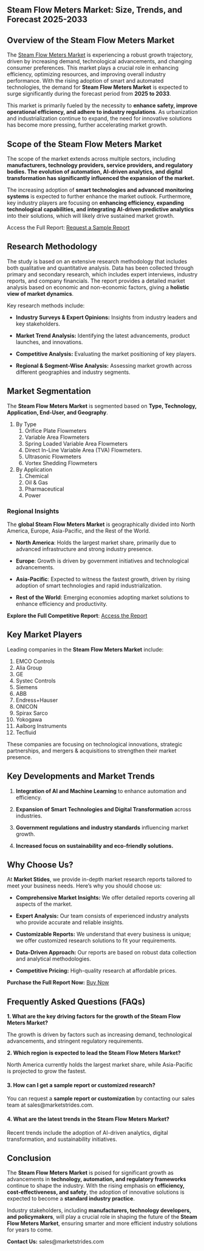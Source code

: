 <h2>Steam Flow Meters Market: Size, Trends, and Forecast 2025-2033</h2>
<h2>Overview of the Steam Flow Meters Market</h2>
<p>The <a href="https://marketstrides.com/report/steam-flow-meters-market">Steam Flow Meters Market</a>&nbsp;is experiencing a robust growth trajectory, driven by increasing demand, technological advancements, and changing consumer preferences. This market plays a crucial role in enhancing efficiency, optimizing resources, and improving overall industry performance. With the rising adoption of smart and automated technologies, the demand for <strong>Steam Flow Meters Market</strong> is expected to surge significantly during the forecast period from <strong>2025 to 2033</strong>.</p>
<p>This market is primarily fueled by the necessity to <strong>enhance safety, improve operational efficiency, and adhere to industry regulations</strong>. As urbanization and industrialization continue to expand, the need for innovative solutions has become more pressing, further accelerating market growth.</p>
<h2>Scope of the Steam Flow Meters Market</h2>
<p>The scope of the market extends across multiple sectors, including <strong>manufacturers, technology providers, service providers, and regulatory bodies. The evolution of <strong>automation, AI-driven analytics, and digital transformation</strong> has significantly influenced the expansion of the market.</strong></p>
<p>The increasing adoption of <strong>smart technologies and advanced monitoring systems</strong> is expected to further enhance the market outlook. Furthermore, key industry players are focusing on <strong>enhancing efficiency, expanding technological capabilities, and integrating AI-driven predictive analytics</strong> into their solutions, which will likely drive sustained market growth.</p>
<p>Access the Full Report:&nbsp;<a href="https://marketstrides.com/request-sample/steam-flow-meters-market">Request a Sample Report</a></p>
<h2>Research Methodology</h2>
<p>The study is based on an extensive research methodology that includes both qualitative and quantitative analysis. Data has been collected through primary and secondary research, which includes expert interviews, industry reports, and company financials. The report provides a detailed market analysis based on economic and non-economic factors, giving a <strong>holistic view of market dynamics</strong>.</p>
<p>Key research methods include:</p>
<ul>
<li>
<p><strong>Industry Surveys &amp; Expert Opinions:</strong> Insights from industry leaders and key stakeholders.</p>
</li>
<li>
<p><strong>Market Trend Analysis:</strong> Identifying the latest advancements, product launches, and innovations.</p>
</li>
<li>
<p><strong>Competitive Analysis:</strong> Evaluating the market positioning of key players.</p>
</li>
<li>
<p><strong>Regional &amp; Segment-Wise Analysis:</strong> Assessing market growth across different geographies and industry segments.</p>
</li>
</ul>
<h2>Market Segmentation</h2>
<p>The <strong>Steam Flow Meters Market</strong> is segmented based on <strong>Type, Technology, Application, End-User, and Geography</strong>.</p>
<ol>
<li>By Type
<ol>
<li>Orifice Plate Flowmeters</li>
<li>Variable Area Flowmeters</li>
<li>Spring Loaded Variable Area Flowmeters</li>
<li>Direct In-Line Variable Area (TVA) Flowmeters.</li>
<li>Ultrasonic Flowmeters</li>
<li>Vortex Shedding Flowmeters</li>
</ol>
</li>
<li>By Application
<ol>
<li>Chemical</li>
<li>Oil &amp; Gas</li>
<li>Pharmaceutical</li>
<li>Power</li>
</ol>
</li>
</ol>
<h3><strong>Regional Insights</strong></h3>
<p>The <strong>global Steam Flow Meters Market</strong> is geographically divided into North America, Europe, Asia-Pacific, and the Rest of the World.</p>
<ul data-spread="">
<li>
<p><strong>North America</strong>: Holds the largest market share, primarily due to advanced infrastructure and strong industry presence.</p>
</li>
<li>
<p><strong>Europe</strong>: Growth is driven by government initiatives and technological advancements.</p>
</li>
<li>
<p><strong>Asia-Pacific</strong>: Expected to witness the fastest growth, driven by rising adoption of smart technologies and rapid industrialization.</p>
</li>
<li>
<p><strong>Rest of the World</strong>: Emerging economies adopting market solutions to enhance efficiency and productivity.</p>
</li>
</ul>
<p><strong>Explore the Full Competitive Report</strong>:&nbsp;<a href="https://marketstrides.com/report/steam-flow-meters-market">Access the Report</a></p>
<h2>Key Market Players</h2>
<p>Leading companies in the <strong>Steam Flow Meters Market</strong> include:</p>
<ol>
<li>EMCO Controls</li>
<li>Alia Group</li>
<li>GE</li>
<li>Systec Controls</li>
<li>Siemens</li>
<li>ABB</li>
<li>Endress+Hauser</li>
<li>ONICON</li>
<li>Spirax Sarco</li>
<li>Yokogawa</li>
<li>Aalborg Instruments</li>
<li>Tecfluid</li>
</ol>
<p>These companies are focusing on technological innovations, strategic partnerships, and mergers &amp; acquisitions to strengthen their market presence.</p>
<h2>Key Developments and Market Trends</h2>
<ol>
<li>
<p><strong>Integration of AI and Machine Learning</strong> to enhance automation and efficiency.</p>
</li>
<li>
<p><strong>Expansion of Smart Technologies and Digital Transformation</strong> across industries.</p>
</li>
<li>
<p><strong>Government regulations and industry standards</strong> influencing market growth.</p>
</li>
<li>
<p><strong>Increased focus on sustainability and eco-friendly solutions.</strong></p>
</li>
</ol>
<h2>Why Choose Us?</h2>
<p>At <strong>Market Stides</strong>, we provide in-depth market research reports tailored to meet your business needs. Here&rsquo;s why you should choose us:</p>
<ul>
<li>
<p><strong>Comprehensive Market Insights:</strong> We offer detailed reports covering all aspects of the market.</p>
</li>
<li>
<p><strong>Expert Analysis:</strong> Our team consists of experienced industry analysts who provide accurate and reliable insights.</p>
</li>
<li>
<p><strong>Customizable Reports:</strong> We understand that every business is unique; we offer customized research solutions to fit your requirements.</p>
</li>
<li>
<p><strong>Data-Driven Approach:</strong> Our reports are based on robust data collection and analytical methodologies.</p>
</li>
<li>
<p><strong>Competitive Pricing:</strong> High-quality research at affordable prices.</p>
</li>
</ul>
<p><strong>Purchase the Full Report Now:</strong>&nbsp;<a href="https://marketstrides.com/buyNow/steam-flow-meters-market?price=single_price">Buy Now</a></p>
<h2>Frequently Asked Questions (FAQs)</h2>
<p><strong>1. What are the key driving factors for the growth of the Steam Flow Meters Market?</strong></p>
<p>The growth is driven by factors such as increasing demand, technological advancements, and stringent regulatory requirements.</p>
<p><strong>2.</strong><strong> Which region is expected to lead the Steam Flow Meters Market?</strong></p>
<p>North America currently holds the largest market share, while Asia-Pacific is projected to grow the fastest.</p>
<h4><strong>3. How can I get a sample report or customized research?</strong></h4>
<p>You can request a <strong>sample report or customization</strong> by contacting our sales team at sales@marketstrides.com.</p>
<h4><strong>4. What are the latest trends in the Steam Flow Meters Market?</strong></h4>
<p>Recent trends include the adoption of AI-driven analytics, digital transformation, and sustainability initiatives.</p>
<h2>Conclusion</h2>
<p>The <strong>Steam Flow Meters Market</strong> is poised for significant growth as advancements in <strong>technology, automation, and regulatory frameworks</strong> continue to shape the industry. With the rising emphasis on <strong>efficiency, cost-effectiveness, and safety</strong>, the adoption of innovative solutions is expected to become a <strong>standard industry practice</strong>.</p>
<p>Industry stakeholders, including <strong>manufacturers, technology developers, and policymakers</strong>, will play a crucial role in shaping the future of the <strong>Steam Flow Meters Market</strong>, ensuring smarter and more efficient industry solutions for years to come.</p>
<p><strong>Contact Us:</strong>&nbsp;<a>sales@marketstrides.com</a></p>
